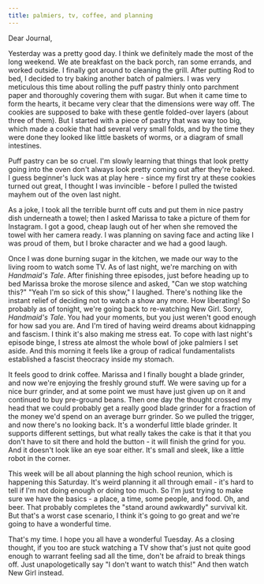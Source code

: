 ```yaml
---
title: palmiers, tv, coffee, and planning
---
```


Dear Journal,

Yesterday was a pretty good day. I think we definitely made the most of
the long weekend. We ate breakfast on the back porch, ran some errands,
and worked outside. I finally got around to cleaning the grill. After
putting Rod to bed, I decided to try baking another batch of palmiers. I
was very meticulous this time about rolling the puff pastry thinly onto
parchment paper and thoroughly covering them with sugar. But when it
came time to form the hearts, it became very clear that the dimensions
were way off. The cookies are supposed to bake with these gentle
folded-over layers (about three of them). But I started with a piece of
pastry that was way too big, which made a cookie that had several very
small folds, and by the time they were done they looked like little
baskets of worms, or a diagram of small intestines.

Puff pastry can be so cruel. I'm slowly learning that things that look
pretty going into the oven don't always look pretty coming out after
they're baked. I guess beginner's luck was at play here - since my first
try at these cookies turned out great, I thought I was invincible -
before I pulled the twisted mayhem out of the oven last night.

As a joke, I took all the terrible burnt off cuts and put them in nice
pastry dish underneath a towel; then I asked Marissa to take a picture
of them for Instagram. I got a good, cheap laugh out of her when she
removed the towel with her camera ready. I was planning on saving face
and acting like I was proud of them, but I broke character and we had a
good laugh.

Once I was done burning sugar in the kitchen, we made our way to the
living room to watch some TV. As of last night, we're marching on with
*Handmaid's Tale*. After finishing three episodes, just before heading
up to bed Marissa broke the morose silence and asked, "Can we stop
watching this?" "Yeah I'm so sick of this show," I laughed. There's
nothing like the instant relief of deciding not to watch a show any
more. How liberating! So probably as of tonight, we're going back to
re-watching New Girl. Sorry, *Handmaid's Tale*. You had your moments,
but you just weren't good enough for how sad you are. And I'm tired of
having weird dreams about kidnapping and fascism. I think it's also
making me stress eat. To cope with last night's episode binge, I stress
ate almost the whole bowl of joke palmiers I set aside. And this morning
it feels like a group of radical fundamentalists established a fascist
theocracy inside my stomach.

It feels good to drink coffee. Marissa and I finally bought a blade
grinder, and now we're enjoying the freshly ground stuff. We were saving
up for a nice burr grinder, and at some point we must have just given up
on it and continued to buy pre-ground beans. Then one day the thought
crossed my head that we could probably get a really good blade grinder
for a fraction of the money we'd spend on an average burr grinder. So we
pulled the trigger, and now there's no looking back. It's a wonderful
little blade grinder. It supports different settings, but what really
takes the cake is that it that you don't have to sit there and hold the
button - it will finish the grind for you. And it doesn't look like an
eye soar either. It's small and sleek, like a little robot in the
corner.

This week will be all about planning the high school reunion, which is
happening this Saturday. It's weird planning it all through email - it's
hard to tell if I'm not doing enough or doing too much. So I'm just
trying to make sure we have the basics - a place, a time, some people,
and food. Oh, and beer. That probably completes the "stand around
awkwardly" survival kit. But that's a worst case scenario, I think it's
going to go great and we're going to have a wonderful time.

That's my time. I hope you all have a wonderful Tuesday. As a closing
thought, if you too are stuck watching a TV show that's just not quite
good enough to warrant feeling sad all the time, don't be afraid to
break things off. Just unapologetically say "I don't want to watch
this!" And then watch New Girl instead.

